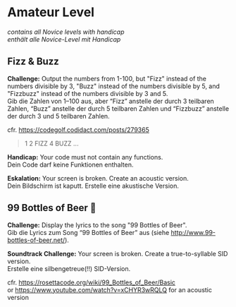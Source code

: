 # Amateur Level

*contains all Novice levels with handicap*  
*enthält alle Novice-Level mit Handicap*

## Fizz & Buzz

**Challenge:**
Output the numbers from 1-100, but "Fizz" instead of the numbers divisible by 3, "Buzz" instead of the numbers divisible by 5, and "Fizzbuzz" instead of the numbers divisible by 3 and 5.  
Gib die Zahlen von 1–100 aus, aber “Fizz” anstelle der durch 3 teilbaren Zahlen, “Buzz” anstelle der durch 5 teilbaren Zahlen und “Fizzbuzz” anstelle der durch 3 und 5 teilbaren Zahlen.

cfr. https://codegolf.codidact.com/posts/279365

> 1
> 2
> FIZZ
> 4
> BUZZ
> ...

**Handicap:**
Your code must not contain any functions.  
Dein Code darf keine Funktionen enthalten.

**Eskalation:**
Your screen is broken. Create an acoustic version.  
Dein Bildschirm ist kaputt. Erstelle eine akustische Version.

## 99 Bottles of Beer 🍺

**Challenge:**
Display the lyrics to the song "99 Bottles of Beer".  
Gib die Lyrics zum Song “99 Bottles of Beer” aus (siehe http://www.99-bottles-of-beer.net/).

**Soundtrack Challenge:**
Your screen is broken. Create a true-to-syllable SID version.  
Erstelle eine silbengetreue(!!) SID-Version.

cfr. https://rosettacode.org/wiki/99_Bottles_of_Beer/Basic  
or https://www.youtube.com/watch?v=xCHYR3wRQLQ for an acoustic version
